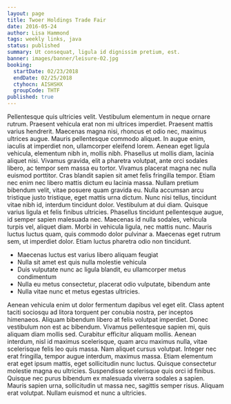 ```yaml
---
layout: page
title: Twoer Holdings Trade Fair
date: 2016-05-24
author: Lisa Hammond
tags: weekly links, java
status: published
summary: Ut consequat, ligula id dignissim pretium, est.
banner: images/banner/leisure-02.jpg
booking:
  startDate: 02/23/2018
  endDate: 02/25/2018
  ctyhocn: AISHSHX
  groupCode: THTF
published: true
---
```

Pellentesque quis ultricies velit. Vestibulum elementum in neque ornare rutrum. Praesent vehicula erat non mi ultrices imperdiet. Praesent mattis varius hendrerit. Maecenas magna nisi, rhoncus et odio nec, maximus ultrices augue. Mauris pellentesque commodo aliquet. In augue enim, iaculis at imperdiet non, ullamcorper eleifend lorem. Aenean eget ligula vehicula, elementum nibh in, mollis nibh. Phasellus ut mollis diam, lacinia aliquet nisi. Vivamus gravida, elit a pharetra volutpat, ante orci sodales libero, ac tempor sem massa eu tortor. Vivamus placerat magna nec nulla euismod porttitor. Cras blandit sapien sit amet felis fringilla tempor. Etiam nec enim nec libero mattis dictum eu lacinia massa. Nullam pretium bibendum velit, vitae posuere quam gravida eu. Nulla accumsan arcu tristique justo tristique, eget mattis urna dictum. Nunc nisi tellus, tincidunt vitae nibh id, interdum tincidunt dolor.
Vestibulum at dui diam. Quisque varius ligula et felis finibus ultricies. Phasellus tincidunt pellentesque augue, id semper sapien malesuada nec. Maecenas id nulla sodales, vehicula turpis vel, aliquet diam. Morbi in vehicula ligula, nec mattis nunc. Mauris luctus luctus quam, quis commodo dolor pulvinar a. Maecenas eget rutrum sem, ut imperdiet dolor. Etiam luctus pharetra odio non tincidunt.

* Maecenas luctus est varius libero aliquam feugiat
* Nulla sit amet est quis nulla molestie vehicula
* Duis vulputate nunc ac ligula blandit, eu ullamcorper metus condimentum
* Nulla eu metus consectetur, placerat odio vulputate, bibendum ante
* Nulla vitae nunc et metus egestas ultricies.

Aenean vehicula enim ut dolor fermentum dapibus vel eget elit. Class aptent taciti sociosqu ad litora torquent per conubia nostra, per inceptos himenaeos. Aliquam bibendum libero at felis volutpat imperdiet. Donec vestibulum non est ac bibendum. Vivamus pellentesque sapien mi, quis aliquam diam mollis sed. Curabitur efficitur aliquam mollis. Aenean interdum, nisl id maximus scelerisque, quam arcu maximus nulla, vitae scelerisque felis leo quis massa. Nam aliquet cursus volutpat. Integer nec erat fringilla, tempor augue interdum, maximus massa. Etiam elementum erat eget ipsum mattis, eget sollicitudin nunc luctus. Quisque consectetur molestie magna eu ultricies. Suspendisse scelerisque quis orci id finibus. Quisque nec purus bibendum ex malesuada viverra sodales a sapien. Mauris sapien urna, sollicitudin ut massa nec, sagittis semper risus. Aliquam erat volutpat. Nullam euismod et nunc a ultricies.
